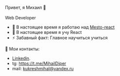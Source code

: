 Привет, я Михаил 👋<br/>  
Web Developer


- 🔭 В настоящее время я работаю над [Mesto-react](https://michelkukresh.github.io/mesto-react/)
- 🌱 В настоящее время я учу React
- ⚡ Забавный факт: Главное научиться учиться

📢 Мои контакты:
   - [Linkedin](https://www.linkedin.com/feed/?trk=404_page).
   -   tg: https://t.me/MihailDiper <br/>
   -   mail: kukreshmihal@yandex.ru <br/>